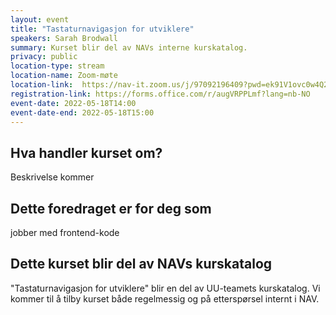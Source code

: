 ```yaml
---
layout: event
title: "Tastaturnavigasjon for utviklere" 
speakers: Sarah Brodwall
summary: Kurset blir del av NAVs interne kurskatalog.
privacy: public
location-type: stream
location-name: Zoom-møte
location-link:  https://nav-it.zoom.us/j/97092196409?pwd=ek91V1ovc0w4Q29lQUtCekdZRHladz09
registration-link: https://forms.office.com/r/augVRPPLmf?lang=nb-NO
event-date: 2022-05-18T14:00
event-date-end: 2022-05-18T15:00
---
```

## Hva handler kurset om?
Beskrivelse kommer

## Dette foredraget er for deg som
jobber med frontend-kode

## Dette kurset blir del av NAVs kurskatalog
"Tastaturnavigasjon for utviklere" blir en del av UU-teamets kurskatalog.  Vi kommer til å tilby kurset både regelmessig og på etterspørsel internt i NAV. 
